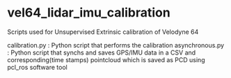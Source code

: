 # vel64_lidar_imu_calibration
Scripts used for Unsupervised Extrinsic calibration of Velodyne 64 

calibration.py : Python script that performs the calibration
asynchronous.py : Python script that synchs and saves GPS/IMU data in a CSV and corresponding(time stamps) pointcloud which is saved as PCD using pcl_ros software tool
